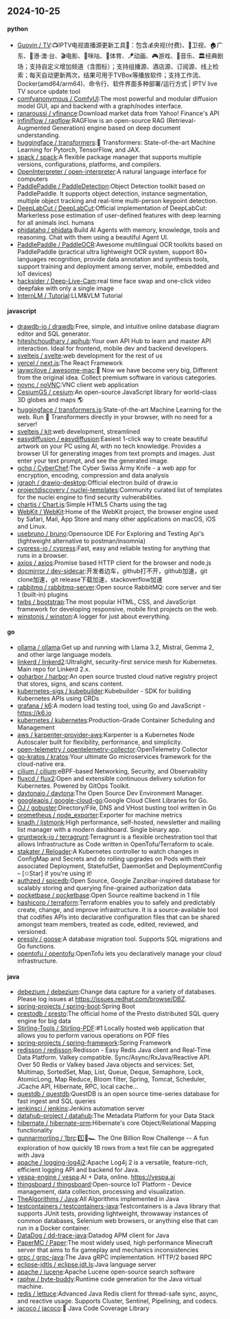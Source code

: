 ## 2024-10-25

#### python
* [Guovin / TV](https://github.com/Guovin/TV):📺IPTV电视直播源更新工具🚀：包含💰央视(付费)、📡卫视、🏠广东、🌊港·澳·台、🎬电影、🎥咪咕、🏀体育、🪁动画、🎮游戏、🎵音乐、🏛经典剧场；支持自定义增加频道（含图标）；支持组播源、酒店源、订阅源、线上检索；每天自动更新两次，结果可用于TVBox等播放软件；支持工作流、Docker(amd64/arm64)、命令行、软件界面多种部署/运行方式 | IPTV live TV source update tool
* [comfyanonymous / ComfyUI](https://github.com/comfyanonymous/ComfyUI):The most powerful and modular diffusion model GUI, api and backend with a graph/nodes interface.
* [ranaroussi / yfinance](https://github.com/ranaroussi/yfinance):Download market data from Yahoo! Finance's API
* [infiniflow / ragflow](https://github.com/infiniflow/ragflow):RAGFlow is an open-source RAG (Retrieval-Augmented Generation) engine based on deep document understanding.
* [huggingface / transformers](https://github.com/huggingface/transformers):🤗 Transformers: State-of-the-art Machine Learning for Pytorch, TensorFlow, and JAX.
* [spack / spack](https://github.com/spack/spack):A flexible package manager that supports multiple versions, configurations, platforms, and compilers.
* [OpenInterpreter / open-interpreter](https://github.com/OpenInterpreter/open-interpreter):A natural language interface for computers
* [PaddlePaddle / PaddleDetection](https://github.com/PaddlePaddle/PaddleDetection):Object Detection toolkit based on PaddlePaddle. It supports object detection, instance segmentation, multiple object tracking and real-time multi-person keypoint detection.
* [DeepLabCut / DeepLabCut](https://github.com/DeepLabCut/DeepLabCut):Official implementation of DeepLabCut: Markerless pose estimation of user-defined features with deep learning for all animals incl. humans
* [phidatahq / phidata](https://github.com/phidatahq/phidata):Build AI Agents with memory, knowledge, tools and reasoning. Chat with them using a beautiful Agent UI.
* [PaddlePaddle / PaddleOCR](https://github.com/PaddlePaddle/PaddleOCR):Awesome multilingual OCR toolkits based on PaddlePaddle (practical ultra lightweight OCR system, support 80+ languages recognition, provide data annotation and synthesis tools, support training and deployment among server, mobile, embedded and IoT devices)
* [hacksider / Deep-Live-Cam](https://github.com/hacksider/Deep-Live-Cam):real time face swap and one-click video deepfake with only a single image
* [InternLM / Tutorial](https://github.com/InternLM/Tutorial):LLM&VLM Tutorial

#### javascript
* [drawdb-io / drawdb](https://github.com/drawdb-io/drawdb):Free, simple, and intuitive online database diagram editor and SQL generator.
* [hiteshchoudhary / apihub](https://github.com/hiteshchoudhary/apihub):Your own API Hub to learn and master API interaction. Ideal for frontend, mobile dev and backend developers.
* [sveltejs / svelte](https://github.com/sveltejs/svelte):web development for the rest of us
* [vercel / next.js](https://github.com/vercel/next.js):The React Framework
* [jaywcjlove / awesome-mac](https://github.com/jaywcjlove/awesome-mac): Now we have become very big, Different from the original idea. Collect premium software in various categories.
* [novnc / noVNC](https://github.com/novnc/noVNC):VNC client web application
* [CesiumGS / cesium](https://github.com/CesiumGS/cesium):An open-source JavaScript library for world-class 3D globes and maps 🌎
* [huggingface / transformers.js](https://github.com/huggingface/transformers.js):State-of-the-art Machine Learning for the web. Run 🤗 Transformers directly in your browser, with no need for a server!
* [sveltejs / kit](https://github.com/sveltejs/kit):web development, streamlined
* [easydiffusion / easydiffusion](https://github.com/easydiffusion/easydiffusion):Easiest 1-click way to create beautiful artwork on your PC using AI, with no tech knowledge. Provides a browser UI for generating images from text prompts and images. Just enter your text prompt, and see the generated image.
* [gchq / CyberChef](https://github.com/gchq/CyberChef):The Cyber Swiss Army Knife - a web app for encryption, encoding, compression and data analysis
* [jgraph / drawio-desktop](https://github.com/jgraph/drawio-desktop):Official electron build of draw.io
* [projectdiscovery / nuclei-templates](https://github.com/projectdiscovery/nuclei-templates):Community curated list of templates for the nuclei engine to find security vulnerabilities.
* [chartjs / Chart.js](https://github.com/chartjs/Chart.js):Simple HTML5 Charts using the <canvas> tag
* [WebKit / WebKit](https://github.com/WebKit/WebKit):Home of the WebKit project, the browser engine used by Safari, Mail, App Store and many other applications on macOS, iOS and Linux.
* [usebruno / bruno](https://github.com/usebruno/bruno):Opensource IDE For Exploring and Testing Api's (lightweight alternative to postman/insomnia)
* [cypress-io / cypress](https://github.com/cypress-io/cypress):Fast, easy and reliable testing for anything that runs in a browser.
* [axios / axios](https://github.com/axios/axios):Promise based HTTP client for the browser and node.js
* [docmirror / dev-sidecar](https://github.com/docmirror/dev-sidecar):开发者边车，github打不开，github加速，git clone加速，git release下载加速，stackoverflow加速
* [rabbitmq / rabbitmq-server](https://github.com/rabbitmq/rabbitmq-server):Open source RabbitMQ: core server and tier 1 (built-in) plugins
* [twbs / bootstrap](https://github.com/twbs/bootstrap):The most popular HTML, CSS, and JavaScript framework for developing responsive, mobile first projects on the web.
* [winstonjs / winston](https://github.com/winstonjs/winston):A logger for just about everything.

#### go
* [ollama / ollama](https://github.com/ollama/ollama):Get up and running with Llama 3.2, Mistral, Gemma 2, and other large language models.
* [linkerd / linkerd2](https://github.com/linkerd/linkerd2):Ultralight, security-first service mesh for Kubernetes. Main repo for Linkerd 2.x.
* [goharbor / harbor](https://github.com/goharbor/harbor):An open source trusted cloud native registry project that stores, signs, and scans content.
* [kubernetes-sigs / kubebuilder](https://github.com/kubernetes-sigs/kubebuilder):Kubebuilder - SDK for building Kubernetes APIs using CRDs
* [grafana / k6](https://github.com/grafana/k6):A modern load testing tool, using Go and JavaScript - https://k6.io
* [kubernetes / kubernetes](https://github.com/kubernetes/kubernetes):Production-Grade Container Scheduling and Management
* [aws / karpenter-provider-aws](https://github.com/aws/karpenter-provider-aws):Karpenter is a Kubernetes Node Autoscaler built for flexibility, performance, and simplicity.
* [open-telemetry / opentelemetry-collector](https://github.com/open-telemetry/opentelemetry-collector):OpenTelemetry Collector
* [go-kratos / kratos](https://github.com/go-kratos/kratos):Your ultimate Go microservices framework for the cloud-native era.
* [cilium / cilium](https://github.com/cilium/cilium):eBPF-based Networking, Security, and Observability
* [fluxcd / flux2](https://github.com/fluxcd/flux2):Open and extensible continuous delivery solution for Kubernetes. Powered by GitOps Toolkit.
* [daytonaio / daytona](https://github.com/daytonaio/daytona):The Open Source Dev Environment Manager.
* [googleapis / google-cloud-go](https://github.com/googleapis/google-cloud-go):Google Cloud Client Libraries for Go.
* [OJ / gobuster](https://github.com/OJ/gobuster):Directory/File, DNS and VHost busting tool written in Go
* [prometheus / node_exporter](https://github.com/prometheus/node_exporter):Exporter for machine metrics
* [knadh / listmonk](https://github.com/knadh/listmonk):High performance, self-hosted, newsletter and mailing list manager with a modern dashboard. Single binary app.
* [gruntwork-io / terragrunt](https://github.com/gruntwork-io/terragrunt):Terragrunt is a flexible orchestration tool that allows Infrastructure as Code written in OpenTofu/Terraform to scale.
* [stakater / Reloader](https://github.com/stakater/Reloader):A Kubernetes controller to watch changes in ConfigMap and Secrets and do rolling upgrades on Pods with their associated Deployment, StatefulSet, DaemonSet and DeploymentConfig – [✩Star] if you're using it!
* [authzed / spicedb](https://github.com/authzed/spicedb):Open Source, Google Zanzibar-inspired database for scalably storing and querying fine-grained authorization data
* [pocketbase / pocketbase](https://github.com/pocketbase/pocketbase):Open Source realtime backend in 1 file
* [hashicorp / terraform](https://github.com/hashicorp/terraform):Terraform enables you to safely and predictably create, change, and improve infrastructure. It is a source-available tool that codifies APIs into declarative configuration files that can be shared amongst team members, treated as code, edited, reviewed, and versioned.
* [pressly / goose](https://github.com/pressly/goose):A database migration tool. Supports SQL migrations and Go functions.
* [opentofu / opentofu](https://github.com/opentofu/opentofu):OpenTofu lets you declaratively manage your cloud infrastructure.

#### java
* [debezium / debezium](https://github.com/debezium/debezium):Change data capture for a variety of databases. Please log issues at https://issues.redhat.com/browse/DBZ.
* [spring-projects / spring-boot](https://github.com/spring-projects/spring-boot):Spring Boot
* [prestodb / presto](https://github.com/prestodb/presto):The official home of the Presto distributed SQL query engine for big data
* [Stirling-Tools / Stirling-PDF](https://github.com/Stirling-Tools/Stirling-PDF):#1 Locally hosted web application that allows you to perform various operations on PDF files
* [spring-projects / spring-framework](https://github.com/spring-projects/spring-framework):Spring Framework
* [redisson / redisson](https://github.com/redisson/redisson):Redisson - Easy Redis Java client and Real-Time Data Platform. Valkey compatible. Sync/Async/RxJava/Reactive API. Over 50 Redis or Valkey based Java objects and services: Set, Multimap, SortedSet, Map, List, Queue, Deque, Semaphore, Lock, AtomicLong, Map Reduce, Bloom filter, Spring, Tomcat, Scheduler, JCache API, Hibernate, RPC, local cache...
* [questdb / questdb](https://github.com/questdb/questdb):QuestDB is an open source time-series database for fast ingest and SQL queries
* [jenkinsci / jenkins](https://github.com/jenkinsci/jenkins):Jenkins automation server
* [datahub-project / datahub](https://github.com/datahub-project/datahub):The Metadata Platform for your Data Stack
* [hibernate / hibernate-orm](https://github.com/hibernate/hibernate-orm):Hibernate's core Object/Relational Mapping functionality
* [gunnarmorling / 1brc](https://github.com/gunnarmorling/1brc):1️⃣🐝🏎️ The One Billion Row Challenge -- A fun exploration of how quickly 1B rows from a text file can be aggregated with Java
* [apache / logging-log4j2](https://github.com/apache/logging-log4j2):Apache Log4j 2 is a versatile, feature-rich, efficient logging API and backend for Java.
* [vespa-engine / vespa](https://github.com/vespa-engine/vespa):AI + Data, online. https://vespa.ai
* [thingsboard / thingsboard](https://github.com/thingsboard/thingsboard):Open-source IoT Platform - Device management, data collection, processing and visualization.
* [TheAlgorithms / Java](https://github.com/TheAlgorithms/Java):All Algorithms implemented in Java
* [testcontainers / testcontainers-java](https://github.com/testcontainers/testcontainers-java):Testcontainers is a Java library that supports JUnit tests, providing lightweight, throwaway instances of common databases, Selenium web browsers, or anything else that can run in a Docker container.
* [DataDog / dd-trace-java](https://github.com/DataDog/dd-trace-java):Datadog APM client for Java
* [PaperMC / Paper](https://github.com/PaperMC/Paper):The most widely used, high performance Minecraft server that aims to fix gameplay and mechanics inconsistencies
* [grpc / grpc-java](https://github.com/grpc/grpc-java):The Java gRPC implementation. HTTP/2 based RPC
* [eclipse-jdtls / eclipse.jdt.ls](https://github.com/eclipse-jdtls/eclipse.jdt.ls):Java language server
* [apache / lucene](https://github.com/apache/lucene):Apache Lucene open-source search software
* [raphw / byte-buddy](https://github.com/raphw/byte-buddy):Runtime code generation for the Java virtual machine.
* [redis / lettuce](https://github.com/redis/lettuce):Advanced Java Redis client for thread-safe sync, async, and reactive usage. Supports Cluster, Sentinel, Pipelining, and codecs.
* [jacoco / jacoco](https://github.com/jacoco/jacoco):🔬 Java Code Coverage Library
